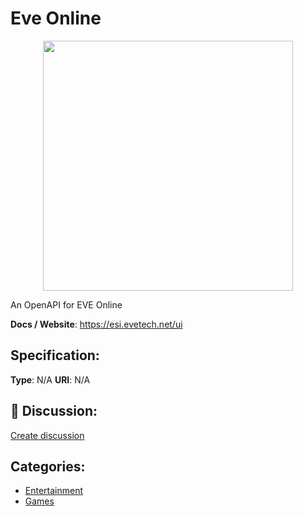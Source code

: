 # Eve Online
<p align="center">
    <img width="400" src="https://raw.githubusercontent.com/apis-list/apis-list/apis/eve-online/logo_256x256.png" />
</p>

An OpenAPI for EVE Online

**Docs / Website**: https://esi.evetech.net/ui

## Specification:
**Type**:  N/A 
**URI**:  N/A 

## 💬 Discussion:
[Create discussion](link)

## Categories:
- [Entertainment](https://github.com/apis-list/apis-list#entertainment)
- [Games](https://github.com/apis-list/apis-list#games)





